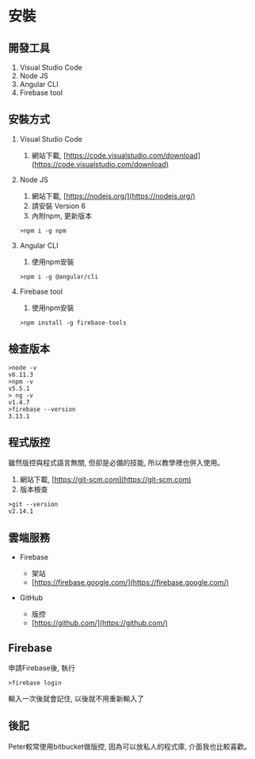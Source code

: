 # 安裝

## 開發工具

1. Visual Studio Code
2. Node JS
3. Angular CLI
4. Firebase tool

## 安裝方式

1. Visual Studio Code
   1. 網站下載, [https://code.visualstudio.com/download](https://code.visualstudio.com/download)
2. Node JS  
   1. 網站下載, [https://nodejs.org/](https://nodejs.org/)  
   2. 請安裝 Version 6  
   3. 內附npm, 更新版本

   ```
   >npm i -g npm
   ```

3. Angular CLI  
   1. 使用npm安裝

   ```
   >npm i -g @angular/cli
   ```

4. Firebase tool  
   1. 使用npm安裝

   ```
   >npm install -g firebase-tools
   ```

## 檢查版本

```
>node -v
v6.11.3
>npm -v
v5.5.1
> ng -v
v1.4.7
>firebase --version
3.13.1
```

## 程式版控

雖然版控與程式語言無關, 但卻是必備的技能, 所以教學裡也併入使用。

1. 網站下載, [https://git-scm.com](https://git-scm.com)
2. 版本檢查

```
>git --version
v2.14.1
```

## 雲端服務

* Firebase

  * 架站
  * [https://firebase.google.com/](https://firebase.google.com/)

* GitHub

  * 版控
  * [https://github.com/](https://github.com/)

## Firebase

申請Firebase後, 執行

```
>firebase login
```

輸入一次後就會記住, 以後就不用重新輸入了

## 後記

Peter較常使用bitbucket做版控, 因為可以放私人的程式庫, 介面我也比較喜歡。

